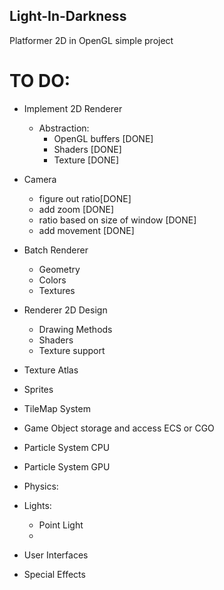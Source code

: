 ## Light-In-Darkness
Platformer 2D in OpenGL simple project

# TO DO:
- Implement 2D Renderer
    - Abstraction:
        - OpenGL buffers [DONE]
        - Shaders [DONE]
        - Texture [DONE]
- Camera 
    - figure out ratio[DONE]
    - add zoom [DONE]
    - ratio based on size of window [DONE]
    - add movement [DONE]

- Batch Renderer
    - Geometry
    - Colors
    - Textures

- Renderer 2D Design 
    - Drawing Methods
    - Shaders
    - Texture support

- Texture Atlas
- Sprites
- TileMap System

- Game Object storage and access ECS or CGO

- Particle System CPU
- Particle System GPU

- Physics:

- Lights:
    - Point Light
    - 
- User Interfaces

- Special Effects


